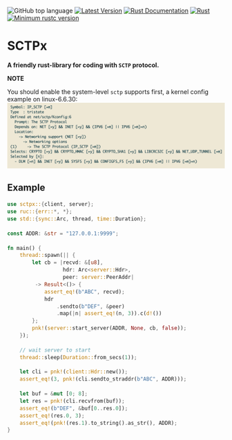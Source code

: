 ![GitHub top language](https://img.shields.io/github/languages/top/rust-util-collections/sctpx)
[![Latest Version](https://img.shields.io/crates/v/sctpx.svg)](https://crates.io/crates/sctpx)
[![Rust Documentation](https://img.shields.io/badge/api-rustdoc-blue.svg)](https://docs.rs/sctpx)
[![Rust](https://github.com/rust-util-collections/sctpx/actions/workflows/rust.yml/badge.svg)](https://github.com/rust-util-collections/sctpx/actions/workflows/rust.yml)
[![Minimum rustc version](https://img.shields.io/badge/rustc-1.81+-lightgray.svg)](https://github.com/rust-random/rand#rust-version-requirements)

# SCTPx

**A friendly rust-library for coding with `SCTP` protocol.**

**NOTE**

You should enable the system-level `sctp` supports first, a kernel config example on linux-6.6.30:
![](doc/sctp_kernel_config.png)

## Example

```rust
use sctpx::{client, server};
use ruc::{err::*, *};
use std::{sync::Arc, thread, time::Duration};

const ADDR: &str = "127.0.0.1:9999";

fn main() {
    thread::spawn(|| {
        let cb = |recvd: &[u8],
                  hdr: Arc<server::Hdr>,
                  peer: server::PeerAddr|
         -> Result<()> {
            assert_eq!(b"ABC", recvd);
            hdr
                .sendto(b"DEF", &peer)
                .map(|n| assert_eq!(n, 3)).c(d!())
        };
        pnk!(server::start_server(ADDR, None, cb, false));
    });

    // wait server to start
    thread::sleep(Duration::from_secs(1));

    let cli = pnk!(client::Hdr::new());
    assert_eq!(3, pnk!(cli.sendto_straddr(b"ABC", ADDR)));

    let buf = &mut [0; 8];
    let res = pnk!(cli.recvfrom(buf));
    assert_eq!(b"DEF", &buf[0..res.0]);
    assert_eq!(res.0, 3);
    assert_eq!(pnk!(res.1).to_string().as_str(), ADDR);
}
```
